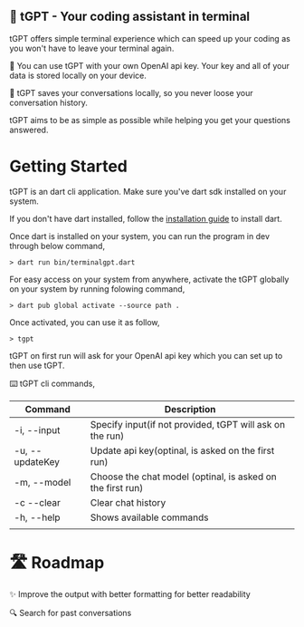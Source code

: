 ## 🤖 **tGPT** - Your coding assistant in terminal

tGPT offers simple terminal experience which can speed up your coding as you won't have to leave your terminal again. 

🔑 You can use tGPT with your own OpenAI api key. Your key and all of your data is stored locally on your device.

💬 tGPT saves your conversations locally, so you never loose your conversation history.

tGPT aims to be as simple as possible while helping you get your questions answered.

# Getting Started 

tGPT is an dart cli application. Make sure you've dart sdk installed on your system.

If you don't have dart installed, follow the [installation guide](https://dart.dev/get-dart) to install dart.

Once dart is installed on your system, you can run the program in dev through below command,

```
> dart run bin/terminalgpt.dart
```

For easy access on your system from anywhere, activate the tGPT globally on your system by running folowing command,

```
> dart pub global activate --source path .
```
Once activated, you can use it as follow,

```
> tgpt
```


tGPT on first run will ask for your OpenAI api key which you can set up to then use tGPT. 

⌨️ tGPT cli commands,

| Command | Description |
| --- | --- |
| -i, --input | Specify input(if not provided, tGPT will ask on the run) |
| -u, --updateKey | Update api key(optinal, is asked on the first run) |
| -m, --model | Choose the chat model (optinal, is asked on the first run) |
| -c --clear | Clear chat history |
| -h, --help  | Shows available commands |
|  |  |


# 🛣️ Roadmap 

✨ Improve the output with better formatting for better readability

🔍 Search for past conversations
